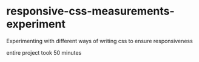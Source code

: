 <h1> responsive-css-measurements-experiment</h1>
Experimenting with different ways of writing css to ensure responsiveness

entire project took 50 minutes
